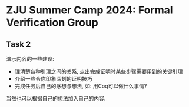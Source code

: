 # ZJU Summer Camp 2024: Formal Verification Group

## Task 2

演示内容的一些建议:
- 理清楚各种引理之间的关系, 点出完成证明时某些步骤需要用到的关键引理
- 介绍一些令你印象深刻的证明技巧
- 完成任务后自己的感想与想法, 如: 用Coq可以做什么事情?

当然也可以根据自己的想法加入自己的内容.